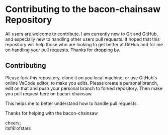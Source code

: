 # Contributing to the bacon-chainsaw Repository

All users are welcome to contribute. I am currently new to Git and GitHub, and 
especially new to handling other users pull requests. It hoped that this repository
will help those who are looking to get better at GitHub and for me on handling your
pull requests. Thanks for dropping by.

## Contributing

Please fork this repository, clone it on you local machine, or use GitHub's online
VsCode editor, to make you edits. Please create a personal branch, edit on that and push
your personal branch to forked repository. Then make you pull request here on
bacon-chainsaw.

This helps me to better understand how to handle pull requests.

Thanks for helping with the bacon-chainsaw

cheers;<br>
itsf4llofstars

